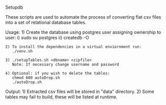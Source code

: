 Setupdb

These scripts are used to automate the process of converting flat csv files into a set of relational database tables.


Usage:
	1) Create the database using postgres user assigning ownership to user:
	   i)  sudo su postgres
	   ii) createdb -O <username> <dbname>
	   
	2) To install the dependencies in a virtual enviornment run:
	   ./venv.sh 

	3) ./setupTables.sh <dbname> <zipfile> 
	   Note: If necessary change username and password

	4) Optional: if you wish to delete the tables:
	   chmod 600 autoDrop.sh
	   ./autoDrop.sh


Output:
	1) Extracted csv files will be stored in "data" directory.
	2) Some tables may fail to build, these will be listed at runtime.
	
      


